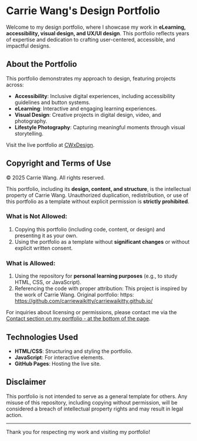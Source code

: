 # Carrie Wang's Design Portfolio

Welcome to my design portfolio, where I showcase my work in **eLearning, accessibility, visual design, and UX/UI design**. This portfolio reflects years of expertise and dedication to crafting user-centered, accessible, and impactful designs.

## **About the Portfolio**

This portfolio demonstrates my approach to design, featuring projects across:
- **Accessibility**: Inclusive digital experiences, including accessibility guidelines and button systems.
- **eLearning**: Interactive and engaging learning experiences.
- **Visual Design**: Creative projects in digital design, video, and photography.
- **Lifestyle Photography**: Capturing meaningful moments through visual storytelling.

Visit the live portfolio at [CWxDesign](https://www.cwxdesign.com).

## **Copyright and Terms of Use**

© 2025 Carrie Wang. All rights reserved.  

This portfolio, including its **design, content, and structure**, is the intellectual property of Carrie Wang. Unauthorized duplication, redistribution, or use of this portfolio as a template without explicit permission is **strictly prohibited**.  

### **What is Not Allowed**:
1. Copying this portfolio (including code, content, or design) and presenting it as your own.
2. Using the portfolio as a template without **significant changes** or without explicit written consent.

### **What is Allowed**:
1. Using the repository for **personal learning purposes** (e.g., to study HTML, CSS, or JavaScript).
2. Referencing the code with proper attribution: This project is inspired by the work of Carrie Wang. Original portfolio: https: https://github.com/carriewaikitty/carriewaikitty.github.io/


For inquiries about licensing or permissions, please contact me via the [Contact section on my portfolio - at the bottom of the page](https://www.cwxdesign.com).


## **Technologies Used**

- **HTML/CSS**: Structuring and styling the portfolio.
- **JavaScript**: For interactive elements.
- **GitHub Pages**: Hosting the live site.

## **Disclaimer**

This portfolio is not intended to serve as a general template for others. Any misuse of this repository, including copying without permission, will be considered a breach of intellectual property rights and may result in legal action.

---

Thank you for respecting my work and visiting my portfolio!

